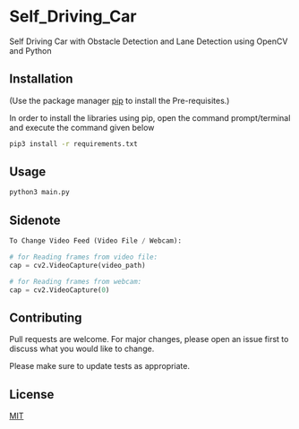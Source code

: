 # Self_Driving_Car

Self Driving Car with Obstacle Detection and Lane Detection using OpenCV and Python

## Installation

(Use the package manager [pip](https://pip.pypa.io/en/stable/) to install the Pre-requisites.)

In order to install the libraries using pip, open the command prompt/terminal and execute the command given below

```bash
pip3 install -r requirements.txt
```

## Usage

```bash
python3 main.py
```

## Sidenote
```python
To Change Video Feed (Video File / Webcam):

# for Reading frames from video file:
cap = cv2.VideoCapture(video_path) 

# for Reading frames from webcam:
cap = cv2.VideoCapture(0)
```


## Contributing
Pull requests are welcome. For major changes, please open an issue first to discuss what you would like to change.

Please make sure to update tests as appropriate.

## License
[MIT](https://choosealicense.com/licenses/mit/)
